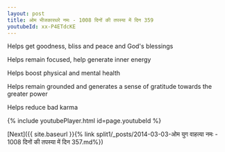 ```yaml
---
layout: post
title: ओम भीजकारथरे नमः - 1008 दिनों की तपस्या में दिन 359
youtubeId: xx-P4ETdcKE
---
```

 
 
Helps get goodness, bliss and peace and God's blessings
 
Helps remain focused, help generate inner energy 
 
Helps boost physical and mental health 
 
Helps remain grounded and generates a sense of gratitude towards the greater power 
 
Helps reduce bad karma
 
 
 
 


{% include youtubePlayer.html id=page.youtubeId %}
 
[Next]({{ site.baseurl }}{% link  split1/_posts/2014-03-03-ओम युग वाहत्या नमः - 1008 दिनों की तपस्या में दिन 357.md%})
 
